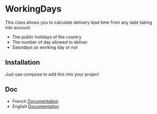 # WorkingDays

This class allows you to calculate delivery lead time from any date taking into account
- The public holidays of the country
- The number of day allowed to deliver
- Saturdays as working day or not

## Installation

Just use compose to add this into your project

## Doc
- French [Documentation](./doc/WorkingDays_FR.md)
- English [Documentation](./doc/WorkingDays_EN.md)
